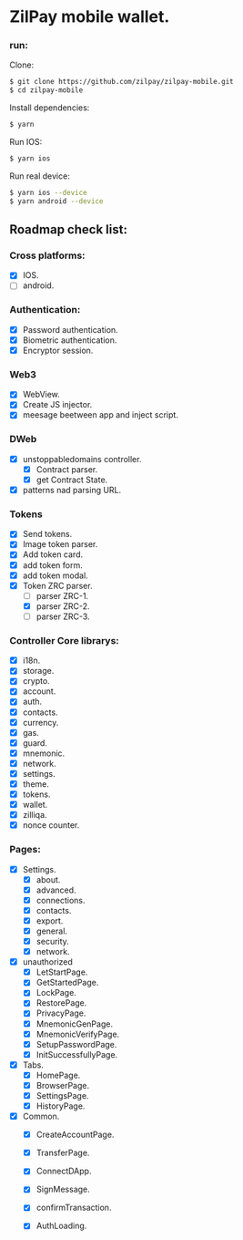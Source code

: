 # ZilPay mobile wallet.

### run:

Clone:
```bash
$ git clone https://github.com/zilpay/zilpay-mobile.git
$ cd zilpay-mobile
```

Install dependencies:
```bash
$ yarn
```

Run IOS:
```bash
$ yarn ios
```

Run real device:
```bash
$ yarn ios --device
$ yarn android --device
```

## Roadmap check list:

### Cross platforms:
- [x] IOS.
- [ ] android.

### Authentication:
- [x] Password authentication.
- [x] Biometric authentication.
- [x] Encryptor session.

### Web3
- [x] WebView.
- [x] Create JS injector.
- [x] meesage beetween app and inject script.

### DWeb
- [x] unstoppabledomains controller.
	- [x] Contract parser.
	- [x] get Contract State.
- [x] patterns nad parsing URL.

### Tokens
- [x] Send tokens.
- [x] Image token parser.
- [x] Add token card.
- [x] add token form.
- [x] add token modal.
- [x] Token ZRC parser.
	- [ ] parser ZRC-1.
	- [x] parser ZRC-2.
	- [ ] parser ZRC-3.

### Controller Core librarys:
- [x] i18n.
- [x] storage.
- [x] crypto.
- [x] account.
- [x] auth.
- [x] contacts.
- [x] currency.
- [x] gas.
- [x] guard.
- [x] mnemonic.
- [x] network.
- [x] settings.
- [x] theme.
- [x] tokens.
- [x] wallet.
- [x] zilliqa.
- [x] nonce counter.

### Pages:
- [x] Settings.
	- [x] about.
	- [x] advanced.
	- [x] connections.
	- [x] contacts.
	- [x] export.
	- [x] general.
	- [x] security.
	- [x] network.
- [x] unauthorized
	- [x] LetStartPage.
	- [x] GetStartedPage.
	- [x] LockPage.
	- [x] RestorePage.
	- [x] PrivacyPage.
	- [x] MnemonicGenPage.
	- [x] MnemonicVerifyPage.
	- [x] SetupPasswordPage.
	- [x] InitSuccessfullyPage.
- [x] Tabs.
	- [x] HomePage.
	- [x] BrowserPage.
	- [x] SettingsPage.
	- [x] HistoryPage.
- [x] Common.
	- [x] CreateAccountPage.
	- [x] TransferPage.
	- [x] ConnectDApp.
	- [x] SignMessage.
	- [x] confirmTransaction.
	- [x] AuthLoading.

